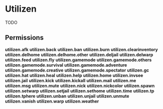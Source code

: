 # Utilizen
TODO
## Permissions
**utilizen.afk**
**utilizen.back**
**utilizen.ban**
**utilizen.burn**
**utilizen.clearinventory**
**utilizen.delhome**
**utilizen.delhome.other**
**utilizen.deljail**
**utilizen.delwarp**
**utilizen.feed**
**utilizen.fly**
**utilizen.gamemode**
**utilizen.gamemode.others**
**utilizen.gamemode.survival**
**utilizen.gamemode.adventure**
**utilizen.gamemode.creative**
**utilizen.gamemode.spectator**
**utilizen.gc**
**utilizen.hat**
**utilizen.heal**
**utilizen.help**
**utilizen.home**
**utilizen.invsee**
**utilizen.jail**
**utilizen.kick**
**utilizen.kickall**
**utilizen.mail**
**utilizen.me**
**utilizen.msg**
**utilizen.mute**
**utilizen.nick**
**utilizen.nickcolor**
**utilizen.spawn**
**utilizen.setwarp**
**utilizen.setjail**
**utilizen.sethome**
**utilizen.time**
**utilizen.tp**
**utilizen.tphere**
**utilizen.unban**
**utilizen.unjail**
**utilizen.unmute**
**utilizen.vanish**
**utilizen.warp**
**utilizen.weather**